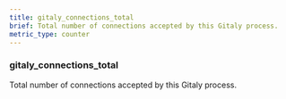 ```yaml
---
title: gitaly_connections_total
brief: Total number of connections accepted by this Gitaly process.
metric_type: counter
---
```

### gitaly_connections_total

Total number of connections accepted by this Gitaly process.
